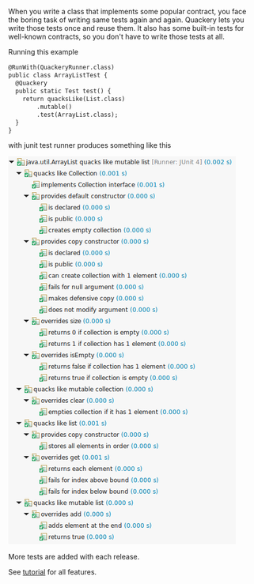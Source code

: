 When you write a class that implements some popular contract, you face the boring task of writing same tests again and again. 
Quackery lets you write those tests once and reuse them.
It also has some built-in tests for well-known contracts, so you don't have to write those tests at all.

Running this example

    @RunWith(QuackeryRunner.class)
    public class ArrayListTest {
      @Quackery
      public static Test test() {
        return quacksLike(List.class)
            .mutable()
            .test(ArrayList.class);
      }
    }

with junit test runner produces something like this

![ArrayListTest.png](main/doc/ArrayListTest.png "ArrayListTest.png")

More tests are added with each release.

See [tutorial](main/doc/tutorial.md) for all features.
